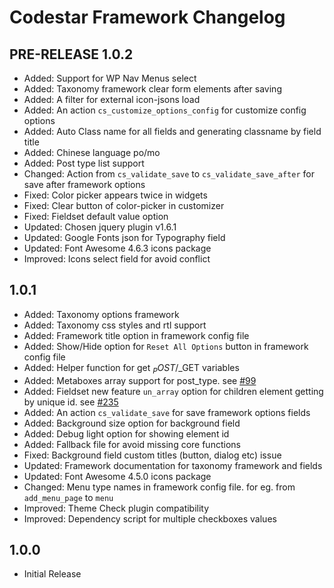 # Codestar Framework Changelog

## PRE-RELEASE 1.0.2
- Added: Support for WP Nav Menus select
- Added: Taxonomy framework clear form elements after saving
- Added: A filter for external icon-jsons load
- Added: An action `cs_customize_options_config` for customize config options
- Added: Auto Class name for all fields and generating classname by field title
- Added: Chinese language po/mo
- Added: Post type list support
- Changed: Action from `cs_validate_save` to `cs_validate_save_after` for save after framework options
- Fixed: Color picker appears twice in widgets
- Fixed: Clear button of color-picker in customizer
- Fixed: Fieldset default value option
- Updated: Chosen jquery plugin v1.6.1
- Updated: Google Fonts json for Typography field
- Updated: Font Awesome 4.6.3 icons package
- Improved: Icons select field for avoid conflict

## 1.0.1
- Added: Taxonomy options framework
- Added: Taxonomy css styles and rtl support
- Added: Framework title option in framework config file
- Added: Show/Hide option for `Reset All Options` button in framework config file
- Added: Helper function for get $_POST/$_GET variables
- Added: Metaboxes array support for post_type. see [#99](https://github.com/Codestar/codestar-framework/issues/99)
- Added: Fieldset new feature `un_array` option for children element getting by unique id. see [#235](https://github.com/Codestar/codestar-framework/issues/235)
- Added: An action `cs_validate_save` for save framework options fields
- Added: Background size option for background field
- Added: Debug light option for showing element id
- Added: Fallback file for avoid missing core functions
- Fixed: Background field custom titles (button, dialog etc) issue
- Updated: Framework documentation for taxonomy framework and fields
- Updated: Font Awesome 4.5.0 icons package
- Changed: Menu type names in framework config file. for eg. from `add_menu_page` to `menu`
- Improved: Theme Check plugin compatibility
- Improved: Dependency script for multiple checkboxes values

## 1.0.0
- Initial Release
